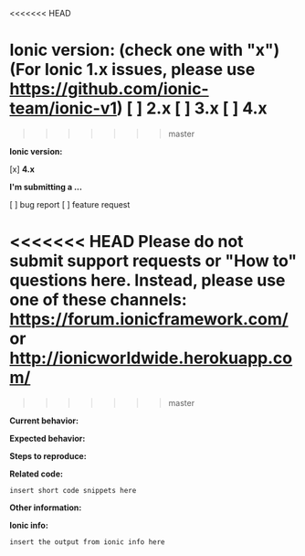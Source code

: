 <<<<<<< HEAD
<!-- Before submitting an issue, please consult our troubleshooting guide (http://ionicframework.com/docs/troubleshooting/) and developer resources (http://ionicframework.com/docs/developer-resources/) -->

<!-- Please make sure you are posting an issue pertaining to the Ionic Framework. If you are having an issue with the Ionic Pro services (Ionic View, Ionic Deploy, etc.) please consult the Ionic Pro support portal (http://support.ionicjs.com) -->

**Ionic version:**  (check one with "x")
(For Ionic 1.x issues, please use https://github.com/ionic-team/ionic-v1)
[ ] **2.x**
[ ] **3.x**
[ ] **4.x**
=======
<!-- Before submitting an issue, please consult our docs (https://beta.ionicframework.com/docs/) and API reference (https://beta.ionicframework.com/docs/api/) -->
>>>>>>> master

<!-- Please make sure you are posting an issue pertaining to the Ionic Framework. If you are having an issue with the Ionic Appflow services (Ionic View, Ionic Deploy, etc.) please consult the Ionic Appflow support portal (https://ionic.zendesk.com/hc/en-us) -->

<!-- Please do not submit support requests or "How to" questions here. Instead, please use one of these channels: https://forum.ionicframework.com/ or http://ionicworldwide.herokuapp.com/ -->

<!-- ISSUES MISSING IMPORTANT INFORMATION MAY BE CLOSED WITHOUT INVESTIGATION. -->

**Ionic version:**
<!-- (For Ionic 1.x issues, please use https://github.com/ionic-team/ionic-v1) -->
<!-- (For Ionic 2.x & 3.x issues, please use https://github.com/ionic-team/ionic-v3) -->
[x] **4.x**

**I'm submitting a ...** 
<!--  (check one with "x") -->
[ ] bug report
[ ] feature request

<<<<<<< HEAD
Please do not submit support requests or "How to" questions here. Instead, please use one of these channels: https://forum.ionicframework.com/ or http://ionicworldwide.herokuapp.com/
=======
<!-- Please do not submit support requests or "How to" questions here. Instead, please use one of these channels: https://forum.ionicframework.com/ or http://ionicworldwide.herokuapp.com/ -->
>>>>>>> master

**Current behavior:**
<!-- Describe how the bug manifests. -->

**Expected behavior:**
<!-- Describe what the behavior would be without the bug. -->

**Steps to reproduce:**
<!--  Please explain the steps required to duplicate the issue, especially if you are able to provide a sample application. -->

**Related code:**

<!-- If you are able to illustrate the bug or feature request with an example, please provide a sample application via one of the following means:

A sample application via GitHub

StackBlitz (https://stackblitz.com)

Plunker (http://plnkr.co/edit/cpeRJs?p=preview)

-->

```
insert short code snippets here
```

**Other information:**
<!-- List any other information that is relevant to your issue. Stack traces, related issues, suggestions on how to fix, Stack Overflow links, forum links, etc. -->

**Ionic info:** 
<!-- (run `ionic info` from a terminal/cmd prompt and paste output below): -->

```
insert the output from ionic info here
```
